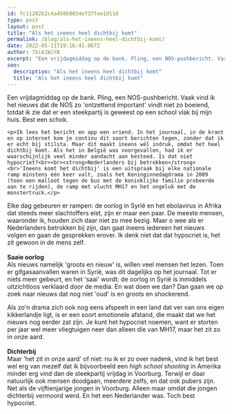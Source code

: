 ```yaml
---
id: fc11202b2c4a458b8034ef37fee1d11d
type: post
layout: post
title: "Als het ineens heel dichtbij komt"
permalink: /blog/als-het-ineens-heel-dichtbij-komt/
date: 2022-05-11T19:16:41.067Z
author: 7biA1WiYB
excerpt: "Een vrijdagmiddag op de bank. Pling, een NOS-pushbericht. Vaak vind ik het nieuws dat de NOS zo 'ontzettend important' vindt niet zo boeiend, totdat ik zie dat er een steekpartij is geweest op een school vlak bij mijn huis. Best een schok.   "
seo:
  description: "Als het ineens heel dichtbij komt"
  title: "Als het ineens heel dichtbij komt"
---
```

Een vrijdagmiddag op de bank. Pling, een NOS-pushbericht. Vaak vind ik het nieuws dat de NOS zo 'ontzettend important' vindt niet zo boeiend, totdat ik zie dat er een steekpartij is geweest op een school vlak bij mijn huis. Best een schok.   

    <p>Ik lees het bericht en app een vriend. In het journaal, in de krant en op internet kom je continu dit soort berichten tegen, zonder dat ik er echt bij stilsta. Maar dit maakt ineens wél indruk, omdat het heel dichtbij komt. Als het in België was voorgevallen, had ik er waarschijnlijk veel minder aandacht aan besteed. Is dat niet hypocriet?<br><br><strong>Nederlanders bij betrokken</strong><br>'Ineens komt het dichtbij' is een uitspraak bij elke nationale ramp minstens één keer valt, zoals het Koninginnedagdrama in 2009 (toen een malloot tegen de bus met de koninklijke familie probeerde aan te rijden), de ramp met vlucht MH17 en het ongeluk met de monstertruck.</p>
<p>Elke dag gebeuren er rampen: de oorlog in Syrië en het ebolavirus in Afrika dat steeds meer slachtoffers eist, zijn er maar een paar. De meeste mensen, waaronder ik, houden zich daar niet zo mee bezig. Maar o wee als er Nederlanders betrokken bij zijn, dan gaat ineens iedereen het nieuws volgen en gaan de gesprekken erover. Ik denk niet dat dat hypocriet is, het zit gewoon in de mens zelf.<br><br><strong>Saaie oorlog </strong><br>Als nieuws namelijk 'groots en nieuw' is, willen veel mensen het lezen. Toen er gifgasaanvallen waren in Syrië, was dit dagelijks op het journaal. Tot er niets meer gebeurt, en het 'saai' wordt: de oorlog in Syrië is inmiddels uitzichtloos verklaard door de media. En wat doen we dan? Dan gaan we op zoek naar nieuws dat nog niet 'oud' is en groots en shockerend.</p>
<p>Als zo'n drama zich ook nog eens afspeelt in een land dat ver van ons eigen kikkerlandje ligt, is er een soort emotionele afstand, die maakt dat we het nieuws nog eerder zat zijn. Je kunt het hypocriet noemen, want er storten per jaar wel meer vliegtuigen neer dan alleen die van MH17, maar het zit zo in onze aard.<br><br><strong>Dichterbij </strong><br>Maar 'het zit in onze aard' of niet: nu ik er zo over nadenk, vind ik het best wel erg van mezelf dat ik bijvoorbeeld een <em>high school shooting</em> in Amerika minder erg vind dan de steekpartij vrijdag in Voorburg. Terwijl er daar natuurlijk ook mensen doodgaan, meerdere zelfs, en dat ook pubers zijn. Net als de vijftienjarige jongen in Voorburg. Alleen maar omdat die jongen dichterbij vermoord werd. En het een Nederlander was. Toch best hypocriet.</p>  
